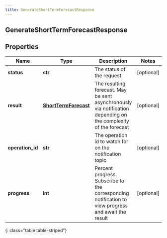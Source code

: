 ```yaml
---
title: GenerateShortTermForecastResponse
---
```

## GenerateShortTermForecastResponse

## Properties

|Name | Type | Description | Notes|
|------------ | ------------- | ------------- | -------------|
| **status** | **str** | The status of the request | [optional] |
| **result** | [**ShortTermForecast**](ShortTermForecast.html) | The resulting forecast.  May be sent asynchronously via notification depending on the complexity of the forecast | [optional] |
| **operation_id** | **str** | The operation id to watch for on the notification topic | [optional] |
| **progress** | **int** | Percent progress.  Subscribe to the corresponding notification to view progress and await the result | [optional] |
{: class="table table-striped"}


